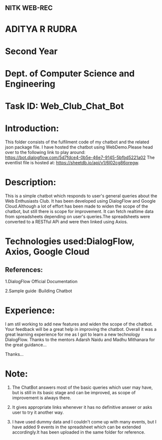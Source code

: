 ## NITK WEB-REC

# ADITYA R RUDRA 
# Second Year
# Dept. of Computer Science and Engineering

# Task ID: Web_Club_Chat_Bot

# Introduction:
This folder consists of the fulfilment code of my chatbot and the related json package file.
I have hosted the chatbot using WebDemo.Please head over to the following link to play around:
https://bot.dialogflow.com/5d7fdce4-0b5e-46e7-9145-5bfbd5221a02
The eventlist file is hosted at: https://sheetdb.io/api/v1/6l02cg86oregw.

# Description:
This is a simple chatbot which responds to user's general queries about the Web Enthusiasts Club.
It has been developed using DialogFlow and Google Cloud.Although a lot of effort has been made to widen the scope of the chatbot, but still there is scope for improvement.
It can fetch realtime data from spreadsheets depending on user's queries.The spreadsheets were converted to a RESTful APi and were then linked using Axios.

# Technologies used:DialogFlow, Axios, Google Cloud

## References:

1.DialogFlow Official Documentation

2.Sample guide :Building Chatbot

# Experience:
I am stil working to add new features and widen the scope of the chatbot. Your feedback will be a great help in improving the chatbot.
Overall it was a great learning experience for me as I got to learn a new technology DialogFlow.
Thanks to the mentors Adarsh Naidu and Madhu Mithanara for the great guidance...


Thanks...

# Note:

1. The ChatBot answers most of the basic queries which user may have, but is still in its basic stage and can be improved, as scope of improvement is always there.
 
2. It gives appropriate links whenever it has no definitive answer or asks user to try it another way.

3. I have used dummy data and I couldn't come up with many events, but I have added 9 events in the spreadsheet which can be extended accordingly.It has been uploaded in the same folder for reference.

